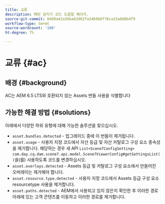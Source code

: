 ```yaml
---
title: 교류
description: 패턴 감지기 코드 도움말 페이지.
source-git-commit: 8dd9a42a3bba63d62fa2469b0f78ca15a608b4f9
workflow-type: tm+mt
source-wordcount: '108'
ht-degree: 7%

---
```


# 교류 {#ac}

## 배경 {#background}

AC는 AEM 6.5 LTS와 호환되지 않는 Assets 번들 사용을 식별합니다

<!-- Alexandru: drafting for now ## Possible implications and risks {#implications-and-risks} -->

## 가능한 해결 방법 {#solutions}

아래에서 다양한 하위 유형에 대해 가능한 솔루션을 찾으십시오.

* `asset.bundles.detected` - 업그레이드 중에 이 번들이 제거됩니다.
* `asset.usage` - 사용자 지정 코드에서 자산 등급 및 자산 카탈로그 구성 요소 종속성을 제거합니다. 해당하는 경우 새 API `List<Scene7ConfigSetting>` `com.day.cq.dam.scene7.api.model.Scene7ViewerConfig#getSettingsList()`을(를) 사용하도록 코드를 변경하십시오.
* `asset.overlays.detected` - Assets 등급 및 카탈로그 구성 요소에서 만들어진 오버레이는 제거해야 합니다.
* `asset.resource.type.detected` - 사용자 지정 코드에서 Assets 등급 구성 요소 resourcetype 사용을 제거합니다.
* `asset.paths.detected` - AEM에서 사용되고 있지 않은지 확인한 후 이러한 경로 아래에 있는 고객 콘텐츠를 이동하고 이러한 경로를 제거합니다.